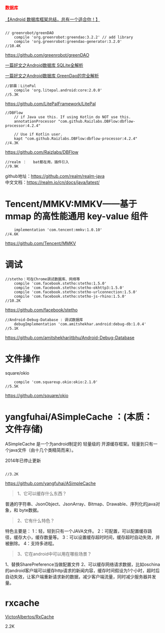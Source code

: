 

#### <font color="#ff0000">数据库</font>

[【Android 数据库框架总结，总有一个适合你！】](https://blog.csdn.net/da_caoyuan/article/details/61414626)

```

// greenrobot/greenDAO
    compile 'org.greenrobot:greendao:3.2.2' // add library
    compile 'org.greenrobot:greendao-generator:3.2.0'
//10.4K
```
https://github.com/greenrobot/greenDAO      


[一篇好文之Android数据库 SQLite全解析](https://blog.csdn.net/qq_32175491/article/details/82886652)


[一篇好文之Android数据库 GreenDao的完全解析](https://blog.csdn.net/qq_32175491/article/details/82913904)

```
//郭霖：LitePal
    compile 'org.litepal.android:core:2.0.0'
//5.3K
```
https://github.com/LitePalFramework/LitePal 

```
//DBFlow
    // if Java use this. If using Kotlin do NOT use this.
    annotationProcessor "com.github.Raizlabs.DBFlow:dbflow-processor:4.2.4"

    // Use if Kotlin user.
    kapt "com.github.Raizlabs.DBFlow:dbflow-processor:4.2.4"
//4.3K
```
https://github.com/Raizlabs/DBFlow		


```
//realm ：   bat都在用，插件引入
//9.9K
```
github地址：https://github.com/realm/realm-java       
中文文档：https://realm.io/cn/docs/java/latest/  

# Tencent/MMKV:MMKV——基于 mmap 的高性能通用 key-value 组件
 
```
    implementation 'com.tencent:mmkv:1.0.10'
//4.6K
```
https://github.com/Tencent/MMKV

# 调试

```
//stetho：可在Chrome调试数据库、网络等
    compile 'com.facebook.stetho:stetho:1.5.0'              
    compile 'com.facebook.stetho:stetho-okhttp3:1.5.0'
    compile 'com.facebook.stetho:stetho-urlconnection:1.5.0'
    compile 'com.facebook.stetho:stetho-js-rhino:1.5.0'
//10.2K
```
https://github.com/facebook/stetho              

```
//Android-Debug-Database : 调试数据库
    debugImplementation 'com.amitshekhar.android:debug-db:1.0.4'
//5.1K
```
https://github.com/amitshekhariitbhu/Android-Debug-Database     


# 文件操作

square/okio
```
    compile 'com.squareup.okio:okio:2.1.0'
//5.5K
```
https://github.com/square/okio



# yangfuhai/ASimpleCache ：(本质：文件存储)

ASimpleCache 是一个为android制定的 轻量级的 开源缓存框架。轻量到只有一个java文件（由十几个类精简而来）。

2014年已停止更新

```

//3.2K
```
https://github.com/yangfuhai/ASimpleCache

> 1、它可以缓存什么东西？

普通的字符串、JsonObject、JsonArray、Bitmap、Drawable、序列化的java对象，和 byte数据。

> 2、它有什么特色？

特色主要是：
1：轻，轻到只有一个JAVA文件。
2：可配置，可以配置缓存路径，缓存大小，缓存数量等。
3：可以设置缓存超时时间，缓存超时自动失效，并被删除。
4：支持多进程。

> 3、它在android中可以用在哪些场景？

1、替换SharePreference当做配置文件
2、可以缓存网络请求数据，比如oschina的android客户端可以缓存http请求的新闻内容，缓存时间假设为1个小时，超时后自动失效，让客户端重新请求新的数据，减少客户端流量，同时减少服务器并发量。


# rxcache

[VictorAlbertos/RxCache](https://github.com/VictorAlbertos/RxCache)

2.2K


